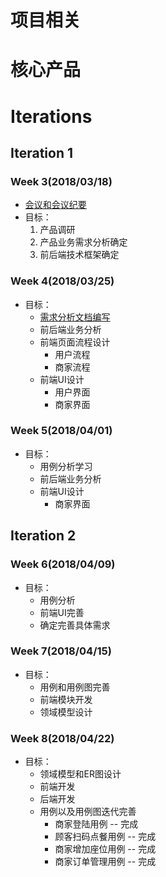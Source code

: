 # 项目相关

# 核心产品

# Iterations
## Iteration 1
### Week 3(2018/03/18)
+ [会议和会议纪要](Inception.md)
+ 目标：
    1. 产品调研
    2. 产品业务需求分析确定
    3. 前后端技术框架确定

### Week 4(2018/03/25)
+ 目标：
    * [需求分析文档编写](./doc/DemandAnalysis.md)
    * 前后端业务分析
    * 前端页面流程设计
        - 用户流程
        - 商家流程
    * 前端UI设计
        - 用户界面
        - 商家界面

### Week 5(2018/04/01)
+ 目标：
    * 用例分析学习
    * 前后端业务分析
    * 前端UI设计
        - 商家界面

## Iteration 2
### Week 6(2018/04/09)
+ 目标：
    * 用例分析
    * 前端UI完善
    * 确定完善具体需求  

### Week 7(2018/04/15)
+ 目标：
    * 用例和用例图完善
    * 前端模块开发
    * 领域模型设计

### Week 8(2018/04/22)
+ 目标：
    + 领域模型和ER图设计
    + 前端开发
    + 后端开发
    + 用例以及用例图迭代完善
        + 商家登陆用例 -- 完成
        + 顾客扫码点餐用例 -- 完成
        + 商家增加座位用例 -- 完成
        + 商家订单管理用例 -- 完成
